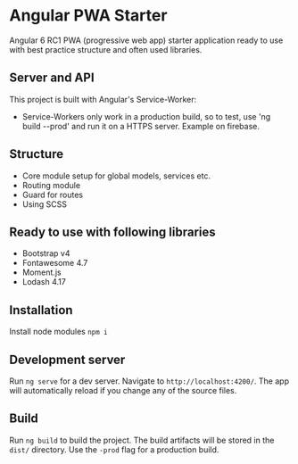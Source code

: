 # Angular PWA Starter
Angular 6 RC1 PWA (progressive web app) starter application ready to use with best practice structure and often used libraries.

## Server and API
This project is built with Angular's Service-Worker:
* Service-Workers only work in a production build, so to test, use 'ng build --prod' and run it on a HTTPS server. Example on firebase.

## Structure
* Core module setup for global models, services etc.
* Routing module
* Guard for routes
* Using SCSS

## Ready to use with following libraries
* Bootstrap v4
* Fontawesome 4.7
* Moment.js
* Lodash 4.17

## Installation
Install node modules `npm i`

## Development server

Run `ng serve` for a dev server. Navigate to `http://localhost:4200/`. The app will automatically reload if you change any of the source files.

## Build

Run `ng build` to build the project. The build artifacts will be stored in the `dist/` directory. Use the `-prod` flag for a production build.
